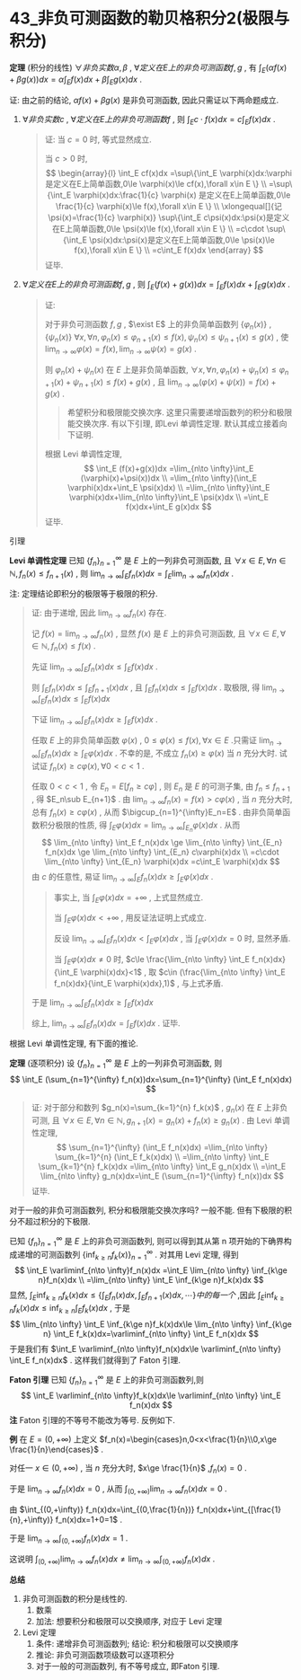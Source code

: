 # 43_非负可测函数的勒贝格积分2(极限与积分)

**定理** (积分的线性) $\forall 非负实数 \alpha, \beta$ , $\forall 定义在E上的非负可测函数 f,g$ , 有 $\int_E (\alpha f(x)+\beta g(x))dx=\alpha \int_E f(x)dx+\beta \int_E g(x)dx$ .

证: 由之前的结论, $\alpha f(x)+\beta g(x)$ 是非负可测函数, 因此只需证以下两命题成立. 

1. $\forall 非负实数 c$ , $\forall 定义在E上的非负可测函数 f$ , 则 $\int_E c\cdot f(x)dx=c\int_E f(x)dx$ .

   > 证: 当 $c=0$ 时, 等式显然成立.
   >
   > 当 $c>0$ 时, 
   > $$
   > \begin{array}{l}
   > \int_E cf(x)dx
   > =\sup\{\int_E \varphi(x)dx:\varphi 是定义在E上简单函数,0\le \varphi(x)\le cf(x),\forall x\in E \} \\
   > =\sup\{\int_E \varphi(x)dx:\frac{1}{c} \varphi(x) 是定义在E上简单函数,0\le \frac{1}{c} \varphi(x)\le f(x),\forall x\in E \} \\
   > \xlongequal[]{记\psi(x)=\frac{1}{c} \varphi(x)} \sup\{\int_E c\psi(x)dx:\psi(x)是定义在E上简单函数,0\le \psi(x)\le f(x),\forall x\in E \} \\
   > =c\cdot \sup\{\int_E \psi(x)dx:\psi(x)是定义在E上简单函数,0\le \psi(x)\le f(x),\forall x\in E \} \\
   > =c\int_E f(x)dx
   > \end{array}
   > $$
   > 证毕.

2. $\forall 定义在E上的非负可测函数 f,g$ , 则 $\int_E (f(x)+g(x))dx=\int_E f(x)dx+\int_E g(x)dx$ .

   > 证: 
   >
   > 对于非负可测函数 $f,g$ , $\exist E$ 上的非负简单函数列 $\{\varphi_n(x)\}$ , $\{\psi_n(x)\}$ $\forall x,\forall n,\varphi_n(x)\le \varphi_{n+1}(x)\le f(x),\psi_n(x)\le \psi_{n+1}(x)\le g(x)$ , 使 $\lim_{n\to \infty}\varphi(x)=f(x),\lim_{n\to \infty}\psi(x)=g(x)$ .
   >
   > 则 $\varphi_n(x)+\psi_n(x)$ 在 $E$ 上是非负简单函数, $\forall x,\forall n,\varphi_n(x)+\psi_n(x)\le \varphi_{n+1}(x)+\psi_{n+1}(x)\le f(x)+g(x)$ , 且 $\lim_{n\to \infty}(\varphi(x)+\psi(x))=f(x)+g(x)$ .
   >
   > > 希望积分和极限能交换次序. 这里只需要递增函数列的积分和极限能交换次序. 有以下引理, 即Levi 单调性定理. 默认其成立接着向下证明.
   >
   > 根据 Levi 单调性定理, 
   > $$
   > \int_E (f(x)+g(x))dx
   > =\lim_{n\to \infty}\int_E (\varphi(x)+\psi(x))dx \\
   > =\lim_{n\to \infty}(\int_E \varphi(x)dx+\int_E \psi(x)dx) \\
   > =\lim_{n\to \infty}\int_E \varphi(x)dx+\lim_{n\to \infty}\int_E \psi(x)dx \\
   > =\int_E f(x)dx+\int_E g(x)dx
   > $$
   > 证毕.

引理

**Levi 单调性定理** 已知 $\{f_n\}_{n=1}^{\infty}$ 是 $E$ 上的一列非负可测函数, 且 $\forall x\in E, \forall n\in \mathbb{N}, f_n(x)\le f_{n+1}(x)$ , 则 $\lim_{n\to \infty} \int_E f_n(x)dx=\int_E \lim_{n\to \infty} f_n(x)dx$ .

注: 定理结论即积分的极限等于极限的积分.

> 证: 由于递增, 因此 $\lim_{n\to \infty} f_n(x)$ 存在.
>
> 记 $f(x)=\lim_{n\to \infty} f_n(x)$ , 显然 $f(x)$ 是 $E$ 上的非负可测函数, 且 $\forall x\in E, \forall \in \mathbb{N},f_n(x)\le f(x)$ .
>
> 先证 $\lim_{n\to \infty} \int_E f_n(x)dx\le \int_E f(x)dx$ .
>
> 则 $\int_E f_n(x)dx\le \int_E f_{n+1}(x)dx$ , 且 $\int_E f_n(x)dx\le \int_E f(x)dx$ . 取极限, 得 $\lim_{n\to \infty} \int_E f_n(x)dx\le \int_E f(x)dx$
>
> 下证 $\lim_{n\to \infty} \int_E f_n(x)dx\ge \int_E f(x)dx$ .
>
> 任取 $E$ 上的非负简单函数 $\varphi(x)$ , $0\le \varphi(x)\le f(x),\forall x\in E$ .只需证 $\lim_{n\to \infty} \int_E f_n(x)dx\ge \int_E \varphi(x)dx$ . 不幸的是, 不成立 $f_n(x)\ge \varphi(x)$ 当 $n$ 充分大时. 试试证 $f_n(x)\ge c\varphi(x),\forall 0<c<1$ .
>
> 任取 $0<c<1$ , 令 $E_n=E[f_n\ge c\varphi]$ , 则 $E_n$ 是 $E$ 的可测子集, 由 $f_n\le f_{n+1}$ , 得 $E_n\sub E_{n+1}$ . 由 $\lim_{n\to \infty} f_n(x)=f(x)>c\varphi(x)$ , 当 $n$ 充分大时, 总有 $f_n(x)\ge c\varphi(x)$ , 从而 $\bigcup_{n=1}^{\infty}E_n=E$ . 由非负简单函数积分极限的性质, 得 $\int_E \varphi(x)dx=\lim_{n\to \infty} \int_{E_n} \varphi(x)dx$ . 从而
> $$
> \lim_{n\to \infty} \int_E f_n(x)dx
> \ge \lim_{n\to \infty} \int_{E_n} f_n(x)dx
> \ge \lim_{n\to \infty} \int_{E_n} c\varphi(x)dx \\
> =c\cdot \lim_{n\to \infty} \int_{E_n} \varphi(x)dx
> =c\int_E \varphi(x)dx
> $$
> 由 $c$ 的任意性, 易证 $\lim_{n\to \infty} \int_E f_n(x)dx\ge \int_E \varphi(x)dx$ .
>
> > 事实上, 当 $\int_E \varphi(x)dx=+\infty$ , 上式显然成立.
> >
> > 当 $\int_E \varphi(x)dx<+\infty$ , 用反证法证明上式成立.
> >
> > 反设 $\lim_{n\to \infty} \int_E f_n(x)dx<\int_E \varphi(x)dx$ , 当 $\int_E \varphi(x)dx=0$ 时, 显然矛盾.
> >
> > 当 $\int_E \varphi(x)dx\ne 0$ 时,  $c\le \frac{\lim_{n\to \infty} \int_E f_n(x)dx}{\int_E \varphi(x)dx}<1$ , 取 $c\in (\frac{\lim_{n\to \infty} \int_E f_n(x)dx}{\int_E \varphi(x)dx},1)$ , 与上式矛盾.
>
> 于是 $\lim_{n\to \infty} \int_E f_n(x)dx\ge \int_E f(x)dx$
>
> 综上, $\lim_{n\to \infty} \int_E f_n(x)dx = \int_E f(x)dx$ . 证毕.

根据 Levi 单调性定理, 有下面的推论. 

**定理** (逐项积分) 设 $\{f_n\}_{n=1}^{\infty}$ 是 $E$ 上的一列非负可测函数, 则 
$$
\int_E (\sum_{n=1}^{\infty} f_n(x))dx=\sum_{n=1}^{\infty} (\int_E f_n(x)dx)
$$

> 证: 对于部分和数列 $g_n(x)=\sum_{k=1}^{n} f_k(x)$ , $g_n(x)$ 在 $E$ 上非负可测, 且 $\forall x\in E, \forall n\in \mathbb{N}, g_{n+1}(x)=g_n(x)+f_n(x)\ge g_n (x)$ . 由 Levi 单调性定理,
> $$
> \sum_{n=1}^{\infty} (\int_E f_n(x)dx)
> =\lim_{n\to \infty} \sum_{k=1}^{n} (\int_E f_k(x)dx) \\
> =\lim_{n\to \infty} \int_E \sum_{k=1}^{n} f_k(x)dx
> =\lim_{n\to \infty} \int_E g_n(x)dx \\
> =\int_E \lim_{n\to  \infty} g_n(x)dx=\int_E (\sum_{n=1}^{\infty} f_n(x))dx
> $$
> 证毕.

对于一般的非负可测函数列, 积分和极限能交换次序吗? 一般不能. 但有下极限的积分不超过积分的下极限.

已知 $\{f_n\}_{n=1}^{\infty}$ 是 $E$ 上的非负可测函数列, 则可以得到其从第 n 项开始的下确界构成递增的可测函数列 $\{\inf_{k\ge n}f_k(x)\}_{n=1}^{\infty}$ . 对其用 Levi 定理, 得到
$$
\int_E \varliminf_{n\to \infty}f_n(x)dx
=\int_E \lim_{n\to \infty} \inf_{k\ge n}f_n(x)dx \\
=\lim_{n\to \infty} \int_E \inf_{k\ge n}f_k(x)dx
$$
显然, $\int_E \inf_{k\ge n}f_k(x)dx\le \{\int_E f_n(x)dx,\int_E f_{n+1}(x)dx,\cdots\}中的每一个$ ,因此 $\int_E \inf_{k\ge n}f_k(x)dx\le \inf_{k\ge n} \int_E f_k(x)dx$ , 于是
$$
\lim_{n\to \infty} \int_E \inf_{k\ge n}f_k(x)dx\le \lim_{n\to \infty} \inf_{k\ge n} \int_E f_k(x)dx=\varliminf_{n\to \infty} \int_E f_n(x)dx
$$
 于是我们有 $\int_E \varliminf_{n\to \infty}f_n(x)dx\le \varliminf_{n\to \infty} \int_E f_n(x)dx$ . 这样我们就得到了 Faton 引理.

**Faton 引理** 已知 $\{f_n\}_{n=1}^{\infty}$ 是 $E$ 上的非负可测函数列,则
$$
\int_E \varliminf_{n\to \infty}f_k(x)dx\le \varliminf_{n\to \infty} \int_E f_n(x)dx
$$
**注** Faton 引理的不等号不能改为等号. 反例如下.

**例** 在 $E=(0,+\infty)$ 上定义 $f_n(x)=\begin{cases}n,0<x<\frac{1}{n}\\0,x\ge \frac{1}{n}\end{cases}$ . 

对任一 $x\in (0,+\infty)$ , 当 $n$ 充分大时, $x\ge \frac{1}{n}$ ,$f_n(x)=0$ .

于是 $\lim_{n\to \infty}f_n(x)dx=0$ , 从而 $\int_{(0,+\infty)} \lim_{n\to \infty}f_n(x)dx=0$ .

由 $\int_{(0,+\infty)} f_n(x)dx=\int_{(0,\frac{1}{n})} f_n(x)dx+\int_{[\frac{1}{n},+\infty)} f_n(x)dx=1+0=1$ .

于是 $\lim_{n\to \infty} \int_{(0,+\infty)} f_n(x)dx=1$ .

这说明 $\int_{(0,+\infty)} \lim_{n\to \infty}f_n(x)dx\ne \lim_{n\to \infty} \int_{(0,+\infty)} f_n(x)dx$ .

**总结** 

1. 非负可测函数的积分是线性的.
   1. 数乘
   2. 加法: 想要积分和极限可以交换顺序, 对应于 Levi 定理
2. Levi 定理
   1. 条件: 递增非负可测函数列; 结论: 积分和极限可以交换顺序
   2. 推论: 非负可测函数项级数可以逐项积分
   3. 对于一般的可测函数列, 有不等号成立, 即Faton 引理.


